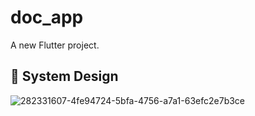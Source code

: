# doc_app

A new Flutter project.

## 🎨  System Design
![282331607-4fe94724-5bfa-4756-a7a1-63efc2e7b3ce](https://github.com/user-attachments/assets/90e80316-9f9d-4968-9eeb-7ea7c3518103)
